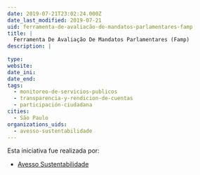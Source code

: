 ```yaml
---
date: 2019-07-21T23:02:24.000Z
date_last_modified: 2019-07-21
uid: ferramenta-de-avaliacão-de-mandatos-parlamentares-famp
title: |
  Ferramenta De Avaliação De Mandatos Parlamentares (Famp)
description: |
  
type: 
website: 
date_ini: 
date_end: 
tags:
  - monitoreo-de-servicios-publicos
  - transparencia-y-rendicion-de-cuentas
  - participación-ciudadana
cities: 
  - São Paulo
organizations_uids:
  - avesso-sustentabilidade
---
```


Esta iniciativa fue realizada por:

- [Avesso Sustentabilidade](/organizaciones/avesso-sustentabilidade)
